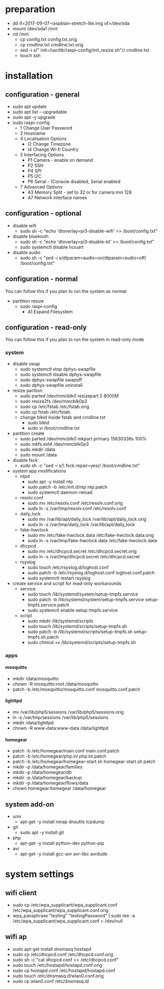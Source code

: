 # preparation
* dd if=2017-09-07-raspbian-stretch-lite.img of=/dev/sda
* mount /dev/sda1 /mnt
* cd /mnt
  * cp config.txt config.txt.orig
  * cp cmdline.txt cmdline.txt.orig
  * sed -i s/" init=\/usr\/lib\/raspi-config\/init_resize.sh"// cmdline.txt
  * touch ssh

# installation
## configuration - general
* sudo apt update
* sudo apt list --upgradable
* sudo apt -y upgrade
* sudo raspi-config
  * 1 Change User Password
  * 2 Hostname
  * 4 Localisation Options
    * I2 Change Timezone
    * I4 Change Wi-fi Country
  * 5 Interfacing Options
    * P1 Camera - enable on demand
    * P2 SSH
    * P4 SPI
    * P5 I2C
    * P6 Serial - (Console disabled, Serial enabled
  * 7 Advanced Options
    * A3 Memory Split - set to 32 or for camera min 128
    * A7 Network interface names

## configuration - optional
* disable wifi
  * sudo sh -c "echo 'dtoverlay=pi3-disable-wifi' >> /boot/config.txt"
* disable bluetooth
  * sudo sh -c "echo 'dtoverlay=pi3-disable-bt' >> /boot/config.txt"
  * sudo systemctl disable hciuart
* disable audio
  * sudo sh -c "sed -i s/dtparam=audio=on/dtparam=audio=off/ /boot/config.txt"

## configuration - normal
You can follow this if you plan to run the system as normal
* partition resize
  * sudo raspi-config
    * A1 Expand Filesystem
  
## configuration - read-only
You can follow this if you plan to run the system in read-only mode
### system
* disable swap
  * sudo systemctl stop dphys-swapfile
  * sudo systemctl disable dphys-swapfile
  * sudo dphys-swapfile swapoff
  * sudo dphys-swapfile uninstall
* resize parition
  * sudo parted /dev/mmcblk0 resizepart 2 8000M
  * sudo resize2fs /dev/mmcblk0p2
  * sudo cp /etc/fstab /etc/fstab.orig
  * sudo cp fstab /etc/fstab
  * change blkid inside fstab and cmdline.txt
    * sudo blkid
    * sudo vi /boot/cmdline.txt
* partition create
  * sudo parted /dev/mmcblk0 mkpart primary 15630336s 100%
  * sudo mkfs.ext4 /dev/mmcblk0p3
  * sudo mkdir /data
  * sudo mount /data
* disable fsck
  * sudo sh -c "sed -i s/\ fsck.repair=yes// /boot/cmdline.txt"
* system app modifications
  * ntpd
    * sudo apt -y install ntp
    * sudo patch -b /etc/init.d/ntp ntp.patch
    * sudo systemctl daemon-reload
  * resolv.conf
    * sudo mv /etc/resolv.conf /etc/resolv.conf.orig
    * sudo ln -s /var/tmp/resolv.conf /etc/resolv.conf
  * daily_lock
    * sudo mv /var/lib/apt/daily_lock /var/lib/apt/daily_lock.orig
    * sudo ln -s /var/tmp/daily_lock /var/lib/apt/daily_lock
  * fake-hwclock
    * sudo mv /etc/fake-hwclock.data /etc/fake-hwclock.data.orig
    * sudo ln -s /var/tmp/fake-hwclock.data /etc/fake-hwclock.data
  * dhcpcd
    * sudo mv /etc/dhcpcd.secret /etc/dhcpcd.secret.orig
    * sudo ln -s /var/tmp/dhcpcd.secret /etc/dhcpcd.secret
  * rsyslog
    * sudo touch /etc/rsyslog.d/loghost.conf
    * sudo patch -b /etc/rsyslog.d/loghost.conf loghost.conf.patch
    * sudo systemctl restart rsyslog
* create service and script for read-only workarounds
  * service
    * sudo touch /lib/systemd/system/setup-tmpfs.service
    * sudo patch -b /lib/systemd/system/setup-tmpfs.service setup-tmpfs.service.patch
    * sudo systemctl enable setup-tmpfs.service
  * script
    * sudo mkdir /lib/systemd/scripts
    * sudo touch /lib/systemd/scripts/setup-tmpfs.sh
    * sudo patch -b /lib/systemd/scripts/setup-tmpfs.sh setup-tmpfs.sh.patch
    * sudo chmod +x /lib/systemd/scripts/setup-tmpfs.sh

### apps
#### mosquitto
* mkdir /data/mosquitto
* chown -R mosquitto:root /data/mosquitto
* patch -b /etc/mosquitto/mosquitto.conf mosquitto.conf.patch

#### lighttpd
* mv /var/lib/php5/sessions /var/lib/php5/sessions.orig
* ln -s /var/tmp/sessions /var/lib/php5/sessions
* mkdir /data/lighttpd
* chown -R www-data:www-data /data/lighttpd

#### homegear
* patch -b /etc/homegear/main.conf main.conf.patch
* patch -b /etc/homegear/php.ini php.ini.patch
* patch -b /etc/homegear/homegear-start.sh homegear-start.sh.patch
* mkdir -p /data/homegear/families
* mkdir -p /data/homegear/db
* mkdir -p /data/homegear/backup
* mkdir -p /data/homegear/flows/data
* chown homegear:homegear /data/homegear
  
## system add-on
* unix
  * apt-get -y install nmap dnsutils tcpdump
* git
  * sudo apt -y install git
* php
  * apt-get -y install python-dev python-pip
* avr
  * apt-get -y install gcc-avr avr-libc avrdude

# system settings
## wifi client
* sudo cp /etc/wpa_supplicant/wpa_supplicant.conf /etc/wpa_supplicant/wpa_supplicant.conf.orig
* wpa_passphrase "testing" "testingPassword" | sudo tee -a /etc/wpa_supplicant/wpa_supplicant.conf > /dev/null

## wifi ap
* sudo apt-get install dnsmasq hostapd
* sudo cp /etc/dhcpcd.conf /etc/dhcpcd.conf.orig
* sudo sh -c "cat dhcpcd.conf >> /etc/dhcpcd.conf"
* sudo touch /etc/hostapd/hostapd.conf.orig
* sudo cp hostapd.conf /etc/hostapd/hostapd.conf
* sudo touch /etc/dnsmasq.d/wlan0.conf.orig
* sudo cp wlan0.conf /etc/dnsmasq.d/
